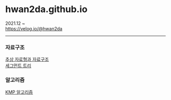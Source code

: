 # hwan2da.github.io   

2021.12 ~    
https://velog.io/@hwan2da

***
### 자료구조
>
[추상 자료형과 자료구조](https://velog.io/@hwan2da/%EC%B6%94%EC%83%81-%EC%9E%90%EB%A3%8C%ED%98%95Abstract-Data-Type%EA%B3%BC-%EC%9E%90%EB%A3%8C%EA%B5%AC%EC%A1%B0data-structure)   
[세그먼트 트리](https://velog.io/@hwan2da/%EC%9E%90%EB%A3%8C%EA%B5%AC%EC%A1%B0-%EC%84%B8%EA%B7%B8%EB%A8%BC%ED%8A%B8%ED%8A%B8%EB%A6%AC)
### 알고리즘
>
[KMP 알고리즘](https://velog.io/@hwan2da/알고리즘-KMP-알고리즘)   

